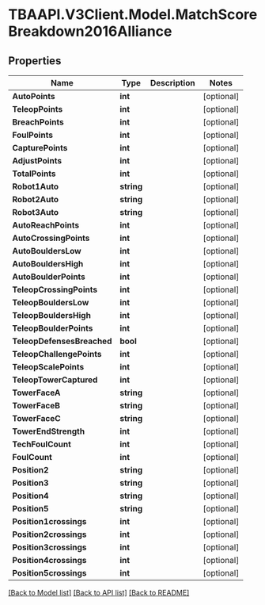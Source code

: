 
# TBAAPI.V3Client.Model.MatchScoreBreakdown2016Alliance

## Properties

Name | Type | Description | Notes
------------ | ------------- | ------------- | -------------
**AutoPoints** | **int** |  | [optional] 
**TeleopPoints** | **int** |  | [optional] 
**BreachPoints** | **int** |  | [optional] 
**FoulPoints** | **int** |  | [optional] 
**CapturePoints** | **int** |  | [optional] 
**AdjustPoints** | **int** |  | [optional] 
**TotalPoints** | **int** |  | [optional] 
**Robot1Auto** | **string** |  | [optional] 
**Robot2Auto** | **string** |  | [optional] 
**Robot3Auto** | **string** |  | [optional] 
**AutoReachPoints** | **int** |  | [optional] 
**AutoCrossingPoints** | **int** |  | [optional] 
**AutoBouldersLow** | **int** |  | [optional] 
**AutoBouldersHigh** | **int** |  | [optional] 
**AutoBoulderPoints** | **int** |  | [optional] 
**TeleopCrossingPoints** | **int** |  | [optional] 
**TeleopBouldersLow** | **int** |  | [optional] 
**TeleopBouldersHigh** | **int** |  | [optional] 
**TeleopBoulderPoints** | **int** |  | [optional] 
**TeleopDefensesBreached** | **bool** |  | [optional] 
**TeleopChallengePoints** | **int** |  | [optional] 
**TeleopScalePoints** | **int** |  | [optional] 
**TeleopTowerCaptured** | **int** |  | [optional] 
**TowerFaceA** | **string** |  | [optional] 
**TowerFaceB** | **string** |  | [optional] 
**TowerFaceC** | **string** |  | [optional] 
**TowerEndStrength** | **int** |  | [optional] 
**TechFoulCount** | **int** |  | [optional] 
**FoulCount** | **int** |  | [optional] 
**Position2** | **string** |  | [optional] 
**Position3** | **string** |  | [optional] 
**Position4** | **string** |  | [optional] 
**Position5** | **string** |  | [optional] 
**Position1crossings** | **int** |  | [optional] 
**Position2crossings** | **int** |  | [optional] 
**Position3crossings** | **int** |  | [optional] 
**Position4crossings** | **int** |  | [optional] 
**Position5crossings** | **int** |  | [optional] 

[[Back to Model list]](../README.md#documentation-for-models)
[[Back to API list]](../README.md#documentation-for-api-endpoints)
[[Back to README]](../README.md)

